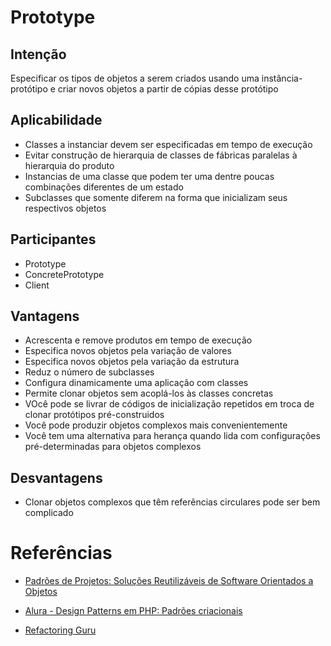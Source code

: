 # Prototype

## Intenção

Especificar os tipos de objetos a serem criados usando uma instância-protótipo e criar novos objetos a partir de cópias desse protótipo

## Aplicabilidade

- Classes a instanciar devem ser especificadas em tempo de execução
- Evitar construção de hierarquia de classes de fábricas paralelas à hierarquia do produto
- Instancias de uma classe que podem ter uma dentre poucas combinações diferentes de um estado
- Subclasses que somente diferem na forma que inicializam seus respectivos objetos

## Participantes

- Prototype
- ConcretePrototype
- Client

## Vantagens

- Acrescenta e remove produtos em tempo de execução
- Especifica novos objetos pela variação de valores
- Especifica novos objetos pela variação da estrutura
- Reduz o número de subclasses
- Configura dinamicamente uma aplicação com classes
- Permite clonar objetos sem acoplá-los às classes concretas
- VOcê pode se livrar de códigos de inicialização repetidos em troca de clonar protótipos pré-construidos
- Você pode produzir objetos complexos mais convenientemente
- Você tem uma alternativa para herança quando lida com configurações pré-determinadas para objetos complexos

## Desvantagens

- Clonar objetos complexos que têm referências circulares pode ser bem complicado

# Referências

- [Padrões de Projetos: Soluções Reutilizáveis de Software Orientados a Objetos](https://www.amazon.com.br/Padr%C3%B5es-Projetos-Solu%C3%A7%C3%B5es-Reutiliz%C3%A1veis-Orientados/dp/8573076100)

- [Alura - Design Patterns em PHP: Padrões criacionais ](https://cursos.alura.com.br/course/php-design-pattern-criacional)

- [Refactoring Guru](https://refactoring.guru/pt-br/design-patterns/prototype)
